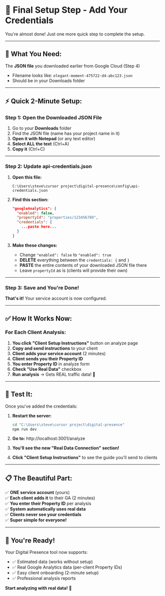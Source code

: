 # 🎯 Final Setup Step - Add Your Credentials

You're almost done! Just one more quick step to complete the setup.

---

## 📝 **What You Need:**

The **JSON file** you downloaded earlier from Google Cloud (Step 4)
- Filename looks like: `elegant-moment-475722-d4-abc123.json`
- Should be in your Downloads folder

---

## ⚡ **Quick 2-Minute Setup:**

### **Step 1: Open the Downloaded JSON File**

1. Go to your **Downloads** folder
2. Find the JSON file (name has your project name in it)
3. **Open it with Notepad** (or any text editor)
4. **Select ALL the text** (Ctrl+A)
5. **Copy it** (Ctrl+C)

---

### **Step 2: Update api-credentials.json**

1. **Open this file:**
   ```
   C:\Users\steve\cursor project\digital-presence\config\api-credentials.json
   ```

2. **Find this section:**
   ```json
   "googleAnalytics": {
     "enabled": false,
     "propertyId": "properties/123456789",
     "credentials": {
       ...paste here...
     }
   }
   ```

3. **Make these changes:**
   - Change `"enabled": false` to `"enabled": true`
   - **DELETE** everything between the `credentials: {` and `}`
   - **PASTE** the entire contents of your downloaded JSON file there
   - Leave `propertyId` as is (clients will provide their own)

---

### **Step 3: Save and You're Done!**

**That's it!** Your service account is now configured.

---

## ✅ **How It Works Now:**

### **For Each Client Analysis:**

1. **You click "Client Setup Instructions"** button on analyze page
2. **Copy and send instructions** to your client  
3. **Client adds your service account** (2 minutes)
4. **Client sends you their Property ID**
5. **You enter Property ID** in analyze form
6. **Check "Use Real Data"** checkbox
7. **Run analysis** → Gets REAL traffic data! 🎉

---

## 🧪 **Test It:**

Once you've added the credentials:

1. **Restart the server:**
   ```bash
   cd "C:\Users\steve\cursor project\digital-presence"
   npm run dev
   ```

2. **Go to:** http://localhost:3001/analyze

3. **You'll see the new "Real Data Connection" section!**

4. **Click "Client Setup Instructions"** to see the guide you'll send to clients

---

## 📋 **The Beautiful Part:**

✅ **ONE service account** (yours)  
✅ **Each client adds it** to their GA (2 minutes)  
✅ **You enter their Property ID** per analysis  
✅ **System automatically uses real data**  
✅ **Clients never see your credentials**  
✅ **Super simple for everyone!**  

---

## 🎉 **You're Ready!**

Your Digital Presence tool now supports:
- ✅ Estimated data (works without setup)
- ✅ Real Google Analytics data (per-client Property IDs)
- ✅ Easy client onboarding (2-minute setup)
- ✅ Professional analysis reports

**Start analyzing with real data!** 🚀


